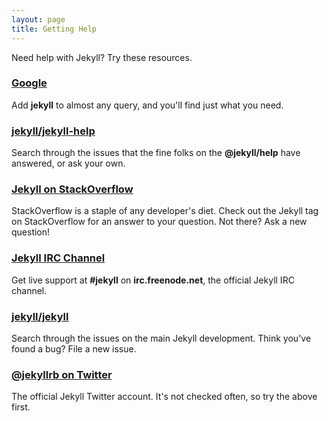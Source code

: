 ```yaml
---
layout: page
title: Getting Help
---
```


Need help with Jekyll? Try these resources.

### [Google](https://google.com)

Add **jekyll** to almost any query, and you'll find just what you need.

### [jekyll/jekyll-help]({{site.help_url}}#how-do-i-ask-a-question)

Search through the issues that the fine folks on the **@jekyll/help** have answered, or
ask your own.

### [Jekyll on StackOverflow](http://stackoverflow.com/questions/tagged/jekyll)

StackOverflow is a staple of any developer's diet. Check out the Jekyll tag on StackOverflow
for an answer to your question. Not there? Ask a new question!

### [Jekyll IRC Channel](irc:irc.freenode.net/jekyll)

Get live support at **#jekyll** on **irc.freenode.net**, the official Jekyll IRC channel.

### [jekyll/jekyll](https://github.com/jekyll/jekyll/issues)

Search through the issues on the main Jekyll development. Think you've found a bug? File a new issue.

### [@jekyllrb on Twitter](https://twitter.com)

The official Jekyll Twitter account. It's not checked often, so try the above first.
